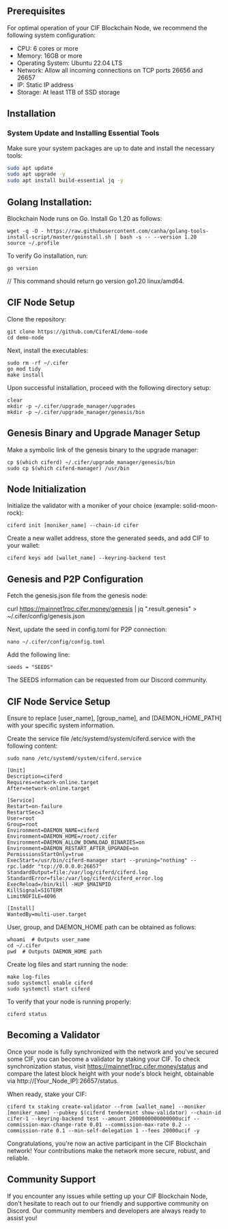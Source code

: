 ## Prerequisites

For optimal operation of your CIF Blockchain Node, we recommend the following system configuration:

- CPU: 6 cores or more
- Memory: 16GB or more
- Operating System: Ubuntu 22.04 LTS
- Network: Allow all incoming connections on TCP ports 26656 and 26657
- IP: Static IP address
- Storage: At least 1TB of SSD storage

## Installation

### System Update and Installing Essential Tools

Make sure your system packages are up to date and install the necessary tools:

```bash
sudo apt update
sudo apt upgrade -y
sudo apt install build-essential jq -y
```

## Golang Installation:

Blockchain Node runs on Go. Install Go 1.20 as follows:
```
wget -q -O - https://raw.githubusercontent.com/canha/golang-tools-install-script/master/goinstall.sh | bash -s -- --version 1.20
source ~/.profile
```

To verify Go installation, run:
```
go version
```
// This command should return go version go1.20 linux/amd64.

## CIF Node Setup
Clone the repository:

```
git clone https://github.com/CiferAI/demo-node
cd demo-node
```

Next, install the executables:

```
sudo rm -rf ~/.cifer
go mod tidy
make install
```
Upon successful installation, proceed with the following directory setup:

```
clear
mkdir -p ~/.cifer/upgrade_manager/upgrades
mkdir -p ~/.cifer/upgrade_manager/genesis/bin
```

## Genesis Binary and Upgrade Manager Setup
Make a symbolic link of the genesis binary to the upgrade manager:

```
cp $(which ciferd) ~/.cifer/upgrade_manager/genesis/bin
sudo cp $(which ciferd-manager) /usr/bin
```

## Node Initialization
Initialize the validator with a moniker of your choice (example: solid-moon-rock):

```
ciferd init [moniker_name] --chain-id cifer
```

Create a new wallet address, store the generated seeds, and add CIF to your wallet:

```
ciferd keys add [wallet_name] --keyring-backend test
```

## Genesis and P2P Configuration
Fetch the genesis.json file from the genesis node:

curl https://mainnet1rpc.cifer.money/genesis | jq ".result.genesis" > ~/.cifer/config/genesis.json

Next, update the seed in config.toml for P2P connection:
```
nano ~/.cifer/config/config.toml
```
Add the following line:
```
seeds = "SEEDS"
```
The SEEDS information can be requested from our Discord community.

##  CIF Node Service Setup
Ensure to replace [user_name], [group_name], and [DAEMON_HOME_PATH] with your specific system information.



Create the service file /etc/systemd/system/ciferd.service with the following content:


```
sudo nano /etc/systemd/system/ciferd.service
```


```
[Unit]
Description=ciferd
Requires=network-online.target
After=network-online.target

[Service]
Restart=on-failure
RestartSec=3
User=root
Group=root
Environment=DAEMON_NAME=ciferd
Environment=DAEMON_HOME=/root/.cifer
Environment=DAEMON_ALLOW_DOWNLOAD_BINARIES=on
Environment=DAEMON_RESTART_AFTER_UPGRADE=on
PermissionsStartOnly=true
ExecStart=/usr/bin/ciferd-manager start --pruning="nothing" --rpc.laddr "tcp://0.0.0.0:26657"
StandardOutput=file:/var/log/ciferd/ciferd.log
StandardError=file:/var/log/ciferd/ciferd_error.log
ExecReload=/bin/kill -HUP $MAINPID
KillSignal=SIGTERM
LimitNOFILE=4096

[Install]
WantedBy=multi-user.target
```
User, group, and DAEMON_HOME path can be obtained as follows:


```
whoami  # Outputs user_name
cd ~/.cifer
pwd  # Outputs DAEMON_HOME path
```

Create log files and start running the node:

```
make log-files
sudo systemctl enable ciferd
sudo systemctl start ciferd
```

To verify that your node is running properly:
```
ciferd status
```

## Becoming a Validator
Once your node is fully synchronized with the network and you've secured some CIF, you can become a validator by staking your CIF. To check synchronization status, visit https://mainnet1rpc.cifer.money/status and compare the latest block height with your node's block height, obtainable via http://[Your_Node_IP]:26657/status.

When ready, stake your CIF:
```
ciferd tx staking create-validator --from [wallet_name] --moniker [moniker_name] --pubkey $(ciferd tendermint show-validator) --chain-id cifer-1 --keyring-backend test --amount 2000000000000000ucif --commission-max-change-rate 0.01 --commission-max-rate 0.2 --commission-rate 0.1 --min-self-delegation 1 --fees 20000ucif -y
```
Congratulations, you're now an active participant in the CIF Blockchain network! Your contributions make the network more secure, robust, and reliable.

## Community Support

If you encounter any issues while setting up your CIF Blockchain Node, don't hesitate to reach out to our friendly and supportive community on Discord. Our community members and developers are always ready to assist you!
